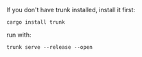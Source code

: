 If you don't have trunk installed, install it first:

```
cargo install trunk
```


run with:

```
trunk serve --release --open
```
